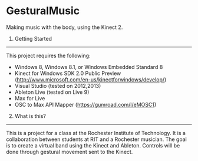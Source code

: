 GesturalMusic
=============

Making music with the body, using the Kinect 2.


1. Getting Started
------------------
This project requires the following:

- Windows 8, Windows 8.1, or Windows Embedded Standard 8
- Kinect for Windows SDK 2.0 Public Preview (http://www.microsoft.com/en-us/kinectforwindows/develop/)
- Visual Studio (tested on 2012,2013)
- Ableton Live (tested on Live 9)
- Max for Live
- OSC to Max API Mapper (https://gumroad.com/l/eMOSC1)

2. What is this?
--------------------
This is a project for a class at the Rochester Institute of Technology. It is a collaboration between students at RIT and a Rochester musician. The goal is to create a virtual band using the Kinect and Ableton. Controls will be done through gestural movement sent to the Kinect.
